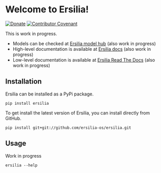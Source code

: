 # Welcome to Ersilia!
[![Donate](https://img.shields.io/badge/Donate-PayPal-green.svg)](https://www.paypal.com/uk/fundraiser/charity/4145012)
[![Contributor Covenant](https://img.shields.io/badge/Contributor%20Covenant-v2.0%20adopted-ff69b4.svg)](CODE_OF_CONDUCT.md)

This is work in progress.

* Models can be checked at [Ersilia model hub](http://ersilia-hub.netlify.app) (also work in progress)
* High-level documentation is available at [Ersilia docs](http://ersilia-hub.netlify.app/docs/) (also work in progress)
* Low-level documentation is available at [Ersilia Read The Docs](https://ersilia-os.github.io/ersilia/) (also work in progress)

## Installation

Ersilia can be installed as a PyPi package.

```
pip install ersilia
```

To get install the latest version of Ersilia, you can install directly from GitHub.

```
pip install git+git://github.com/ersilia-os/ersilia.git
```

## Usage

Work in progress
```
ersilia --help
```
